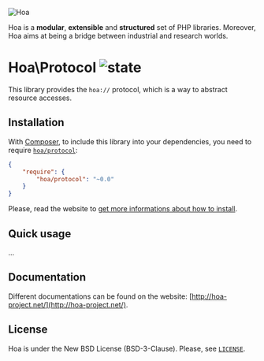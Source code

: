 ![Hoa](http://static.hoa-project.net/Image/Hoa_small.png)

Hoa is a **modular**, **extensible** and **structured** set of PHP libraries.
Moreover, Hoa aims at being a bridge between industrial and research worlds.

# Hoa\Protocol ![state](http://central.hoa-project.net/State/Protocol)

This library provides the `hoa://` protocol, which is a way to abstract resource
accesses.

## Installation

With [Composer](http://getcomposer.org/), to include this library into your
dependencies, you need to require
[`hoa/protocol`](https://packagist.org/packages/hoa/protocol):

```json
{
    "require": {
        "hoa/protocol": "~0.0"
    }
}
```

Please, read the website to [get more informations about how to
install](http://hoa-project.net/Source.html).

## Quick usage

…

## Documentation

Different documentations can be found on the website:
[http://hoa-project.net/](http://hoa-project.net/).

## License

Hoa is under the New BSD License (BSD-3-Clause). Please, see
[`LICENSE`](http://hoa-project.net/LICENSE).
